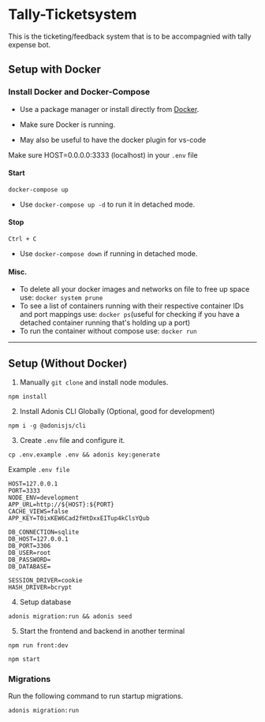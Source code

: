 # Tally-Ticketsystem

This is the ticketing/feedback system that is to be accompagnied with tally expense bot.

## Setup with Docker

### Install Docker and Docker-Compose

* Use a package manager or install directly from [Docker](https://www.docker.com/get-started). 
* Make sure Docker is running.

* May also be useful to have the docker plugin for vs-code


Make sure HOST=0.0.0.0:3333 (localhost) in your `.env` file

#### Start

```docker-compose up```

* Use `docker-compose up -d` to run it in detached mode.

#### Stop


```Ctrl + C```

* Use `docker-compose down` if running in detached mode.

#### Misc.

* To delete all your docker images and networks on file to free up space use: `docker system prune`
* To see a list of containers running with their respective container IDs and port mappings use: `docker ps`(useful for checking if you have a detached container running that's holding up a port)
* To run the container without compose use: `docker run`

---

## Setup (Without Docker)

1. Manually `git clone` and install node modules.

```
npm install
```

2. Install Adonis CLI Globally (Optional, good for development)

```
npm i -g @adonisjs/cli
```

3. Create `.env` file and configure it.

```
cp .env.example .env && adonis key:generate
```

Example `.env file`

```
HOST=127.0.0.1
PORT=3333
NODE_ENV=development
APP_URL=http://${HOST}:${PORT}
CACHE_VIEWS=false
APP_KEY=T0ixKEW6Cad2fHtDxxEITup4kClsYQub

DB_CONNECTION=sqlite
DB_HOST=127.0.0.1
DB_PORT=3306
DB_USER=root
DB_PASSWORD=
DB_DATABASE=

SESSION_DRIVER=cookie
HASH_DRIVER=bcrypt
```

4. Setup database

```
adonis migration:run && adonis seed
```

5. Start the frontend and backend in another terminal

```
npm run front:dev
```
```
npm start
```

### Migrations

Run the following command to run startup migrations.

```
adonis migration:run
```
